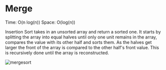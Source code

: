 # Merge
Time: O(n log(n))
Space: O(log(n))

Insertion Sort takes in an unsorted array and return 
a sorted one. It starts by splitting the array into
equal halves until only one unit remains in the array,
compares the value with its other half and sorts them.
As the halves get larger the front of the array is
compared to the other half's front value. This is 
recursively done until the array is reconstructed.

![mergesort](../../../../assets/mergesort_visual.jpg)
